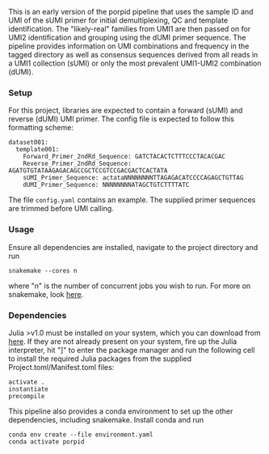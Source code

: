 
This is an early version of the porpid pipeline that uses the sample ID and UMI of the sUMI
primer for initial demultiplexing, QC and template identification. The "likely-real" families
from UMI1 are then passed on for UMI2 identification and grouping using the dUMI primer sequence.
The pipeline provides information on UMI combinations and frequency in the tagged directory as well as
consensus sequences derived from all reads in a UMI1 collection (sUMI) or only the most 
prevalent UMI1-UMI2 combination (dUMI).


### Setup

For this project, libraries are expected to contain a forward (sUMI) and reverse (dUMI) UMI primer. The config file is expected to follow this formatting scheme:

```
dataset001:
  template001:
    Forward_Primer_2ndRd_Sequence: GATCTACACTCTTTCCCTACACGAC
    Reverse_Primer_2ndRd_Sequence: AGATGTGTATAAGAGACAGCCGCTCCGTCCGACGACTCACTATA
    sUMI_Primer_Sequence: actataNNNNNNNNTTAGAGACATCCCCAGAGCTGTTAG
    dUMI_Primer_Sequence: NNNNNNNNATAGCTGTCTTTTATC
```

The file `config.yaml` contains an example. The supplied primer sequences are trimmed before UMI calling.

### Usage

Ensure all dependencies are installed, navigate to the project directory and run

```{bash}
snakemake --cores n
```

where "n" is the number of concurrent jobs you wish to run. For more on snakemake, look [here](https://snakemake.readthedocs.io/en/stable/).

### Dependencies

Julia >v1.0 must be installed on your system, which you can download from [here](https://julialang.org/downloads/). If they are not already present on your system, fire up the Julia interpreter, hit "]"  to enter the package manager and run the following cell to install the required Julia packages from the supplied Project.toml/Manifest.toml files:

```{julia}
activate .
instantiate
precompile
```

This pipeline also provides a conda environment to set up the other dependencies, including snakemake. Install conda and run

```
conda env create --file environment.yaml
conda activate porpid
```
